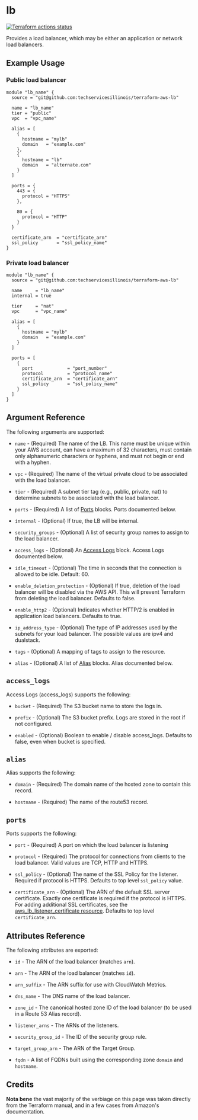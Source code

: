 # lb

[![Terraform actions status](https://github.com/techservicesillinois/terraform-aws-lb/workflows/terraform/badge.svg)](https://github.com/techservicesillinois/terraform-aws-lb/actions)

Provides a load balancer, which may be either an application or
network load balancers.

Example Usage
-----------------

### Public load balancer
```hcl
module "lb_name" {
  source = "git@github.com:techservicesillinois/terraform-aws-lb"

  name = "lb_name"
  tier = "public"
  vpc  = "vpc_name"

  alias = [
    {
      hostname = "mylb"
      domain   = "example.com"
    },
    {
      hostname = "lb"
      domain   = "alternate.com"
    }
  ]

  ports = {
    443 = {
      protocol = "HTTPS"
    },

    80 = {
      protocol = "HTTP"
    }
  }

  certificate_arn  = "certificate_arn"
  ssl_policy       = "ssl_policy_name"
}
```

### Private load balancer
```hcl
module "lb_name" {
  source = "git@github.com:techservicesillinois/terraform-aws-lb"

  name     = "lb_name"
  internal = true

  tier     = "nat"
  vpc      = "vpc_name"

  alias = [
    {
      hostname = "mylb"
      domain   = "example.com"
    }
  ]

  ports = [
    {
      port             = "port_number"
      protocol         = "protocol_name"
      certificate_arn  = "certificate_arn"
      ssl_policy       = "ssl_policy_name"
    }
  ]
}
```


Argument Reference
-----------------

The following arguments are supported:

* `name` - (Required) The name of the LB. This name must be unique
within your AWS account, can have a maximum of 32 characters, must
contain only alphanumeric characters or hyphens, and must not begin
or end with a hyphen.

* `vpc` - (Required) The name of the virtual private cloud to be
associated with the load balancer.

* `tier` - (Required) A subnet tier tag (e.g., public, private,
nat) to determine subnets to be associated with the load balancer.

* `ports` - (Required) A list of [Ports](#ports) blocks. Ports
documented below.

* `internal` - (Optional) If true, the LB will be internal.

* `security_groups` - (Optional) A list of security group names to
assign to the load balancer.

* `access_logs` - (Optional) An [Access Logs](#access_logs) block.
Access Logs documented below.

* `idle_timeout` - (Optional) The time in seconds that the connection
is allowed to be idle. Default: 60.

* `enable_deletion_protection` - (Optional) If true, deletion of
the load balancer will be disabled via the AWS API. This will prevent
Terraform from deleting the load balancer. Defaults to false.

* `enable_http2` - (Optional) Indicates whether HTTP/2 is enabled
in application load balancers. Defaults to true.

* `ip_address_type` - (Optional) The type of IP addresses used by
the subnets for your load balancer. The possible values are ipv4
and dualstack.

* `tags` - (Optional) A mapping of tags to assign to the resource.

* `alias` - (Optional) A list of [Alias](#alias) blocks. Alias
documented below.

`access_logs`
-------

Access Logs (access_logs) supports the following:

* `bucket` - (Required) The S3 bucket name to store the logs in.

* `prefix` - (Optional) The S3 bucket prefix. Logs are stored in
the root if not configured.

* `enabled` - (Optional) Boolean to enable / disable access_logs.
Defaults to false, even when bucket is specified.

`alias`
-------

Alias supports the following:

* `domain` - (Required) The domain name of the hosted zone to contain
this record.

* `hostname` - (Required) The name of the route53 record.

`ports`
-------

Ports supports the following:

* `port` - (Required) A port on which the load balancer is listening

* `protocol` - (Required) The protocol for connections from clients
to the load balancer. Valid values are TCP, HTTP and HTTPS.

* `ssl_policy` - (Optional) The name of the SSL Policy for the
listener. Required if protocol is HTTPS. Defaults to top level
`ssl_policy` value.

* `certificate_arn` - (Optional) The ARN of the default SSL server
certificate. Exactly one certificate is required if the protocol
is HTTPS. For adding additional SSL certificates, see the
[aws_lb_listener_certificate resource](https://www.terraform.io/docs/providers/aws/r/lb_listener_certificate.html).
Defaults to top level `certificate_arn`.

Attributes Reference
--------------------

The following attributes are exported:

* `id` - The ARN of the load balancer (matches `arn`).

* `arn` - The ARN of the load balancer (matches `id`).

* `arn_suffix` - The ARN suffix for use with CloudWatch Metrics.

* `dns_name` - The DNS name of the load balancer.

* `zone_id` - The canonical hosted zone ID of the load balancer (to
be used in a Route 53 Alias record).

* `listener_arns` - The ARNs of the listeners.

* `security_group_id` - The ID of the security group rule.

* `target_group_arn` - The ARN of the Target Group.

* `fqdn` - A list of FQDNs built using the corresponding zone
`domain` and `hostname`.

Credits
--------------------

**Nota bene** the vast majority of the verbiage on this page was
taken directly from the Terraform manual, and in a few cases from
Amazon's documentation.
